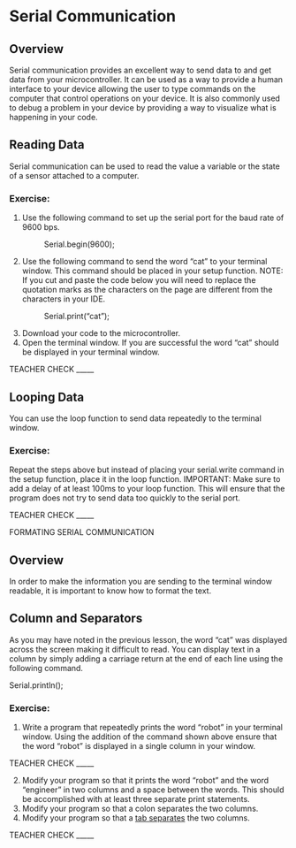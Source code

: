 # Serial Communication

## Overview

Serial communication provides an excellent way to send data to and get data from your microcontroller. It can be used as a way to provide a human interface to your device allowing the user to type commands on the computer that control operations on your device. It is also commonly used to debug a problem in your device by providing a way to visualize what is happening in your code.

## Reading Data

Serial communication can be used to read the value a variable or the state of a sensor attached to a computer.

### Exercise:

1.  Use the following command to set up the serial port for the baud rate of 9600 bps.

                Serial.begin(9600);

2.  Use the following command to send the word “cat” to your terminal window. This command should be placed in your setup function. NOTE: If you cut and paste the code below you will need to replace the quotation marks as the characters on the page are different from the characters in your IDE.

                Serial.print(“cat”);

3.  Download your code to the microcontroller.
4.  Open the terminal window. If you are successful the word “cat” should be displayed in your terminal window.

TEACHER CHECK \_\_\_\_\_

## Looping Data

You can use the loop function to send data repeatedly to the terminal window.

### Exercise:

Repeat the steps above but instead of placing your serial.write command in the setup function, place it in the loop function. IMPORTANT: Make sure to add a delay of at least 100ms to your loop function. This will ensure that the program does not try to send data too quickly to the serial port.

TEACHER CHECK \_\_\_\_\_

FORMATING SERIAL COMMUNICATION

## Overview

In order to make the information you are sending to the terminal window readable, it is important to know how to format the text.

## Column and Separators

As you may have noted in the previous lesson, the word “cat” was displayed across the screen making it difficult to read. You can display text in a column by simply adding a carriage return at the end of each line using the following command.

Serial.println();

### Exercise:

1.  Write a program that repeatedly prints the word “robot” in your terminal window. Using the addition of the command shown above ensure that the word “robot” is displayed in a single column in your window.

TEACHER CHECK \_\_\_\_\_

2.  Modify your program so that it prints the word “robot” and the word “engineer” in two columns and a space between the words. This should be accomplished with at least three separate print statements.
3.  Modify your program so that a colon separates the two columns.
4.  Modify your program so that a [tab separates](https://www.google.com/url?q=https://docs.google.com/document/d/1BmZbXzxnD2j17QToSZ9jeZmnP7burwfksfQq2v4zu-Y/edit%23heading%3Dh.idcad0tlxp8n&sa=D&ust=1587613173880000) the two columns.

TEACHER CHECK \_\_\_\_\_
